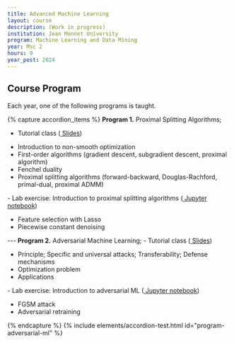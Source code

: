 ```yaml
---
title: Advanced Machine Learning
layout: course
description: (Work in progress)
institution: Jean Monnet University
program: Machine Learning and Data Mining
year: Msc 2
hours: 9
year_post: 2024
---
```


## <i class="fas fa-book"></i> Course Program

Each year, one of the following programs is taught.

{% capture accordion_items %}
<b>Program 1.</b> Proximal Splitting Algorithms;
- Tutorial class (<a href="{{ site.baseurl }}/courses/mldm-advanced-ml/proximal-splitting-algorithms"><i class="fas fa-chalkboard"></i> Slides</a>)
<ul><li>Introduction to non-smooth optimization</li><li>First-order algorithms (gradient descent, subgradient descent, proximal algorithm)</li><li>Fenchel duality</li><li>Proximal splitting algorithms (forward-backward, Douglas-Rachford, primal-dual, proximal ADMM)</li></ul>
- Lab exercise: Introduction to proximal splitting algorithms (<a href="{{ site.baseurl }}/jupyterlite/lab?path=mldm-advanced-ml%2F1-proximal-optimization%2FTD_proximal_splitting_algorithms.ipynb"><i class="fab fa-python"></i> Jupyter notebook</a>)
<ul><li>Feature selection with Lasso</li><li>Piecewise constant denoising</li></ul>
---
<b>Program 2.</b> Adversarial Machine Learning;
- Tutorial class (<a href="{{ site.baseurl }}/courses/mldm-advanced-ml/adversarial-ml"><i class="fas fa-chalkboard"></i> Slides</a>)
<ul><li>Principle; Specific and universal attacks; Transferability; Defense mechanisms</li><li>Optimization problem</li><li>Applications</li></ul>
- Lab exercise: Introduction to adversarial ML (<a href="{{ site.baseurl }}/jupyterlite/lab?path=mldm-advanced-ml%2F2-adversarial-ml%2Fadversarial-learning.ipynb"><i class="fab fa-python"></i> Jupyter notebook</a>)
<ul><li>FGSM attack</li><li>Adversarial retraining</li></ul>
{% endcapture %}
{% include elements/accordion-test.html id="program-adversarial-ml" %}



